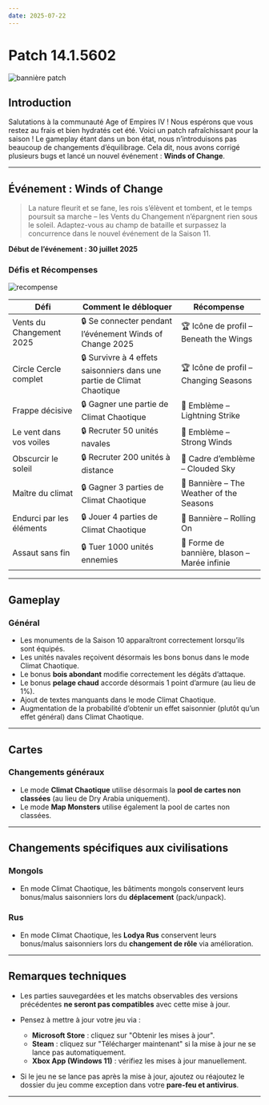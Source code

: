 ```yaml
---
date: 2025-07-22
---
```

# Patch 14.1.5602

![bannière patch](/img/patch/patch-14.1.5602.png)

<!-- truncate -->

## Introduction
Salutations à la communauté Age of Empires IV ! Nous espérons que vous restez au frais et bien hydratés cet été. Voici un patch rafraîchissant pour la saison ! Le gameplay étant dans un bon état, nous n’introduisons pas beaucoup de changements d’équilibrage. Cela dit, nous avons corrigé plusieurs bugs et lancé un nouvel événement : **Winds of Change**.

---

## Événement : Winds of Change

> La nature fleurit et se fane, les rois s’élèvent et tombent, et le temps poursuit sa marche – les Vents du Changement n’épargnent rien sous le soleil. Adaptez-vous au champ de bataille et surpassez la concurrence dans le nouvel événement de la Saison 11.

**Début de l’événement : 30 juillet 2025**

### Défis et Récompenses

![recompense](https://cdn.ageofempires.com/aoe/wp-content/uploads/2025/07/Events_Showcase_WindsofChange-1080x1080.webp)

| Défi                      | Comment le débloquer                                                                 | Récompense                                      |
|---------------------------|--------------------------------------------------------------------------------------|-------------------------------------------------|
| Vents du Changement 2025  | 🔒 Se connecter pendant l’événement Winds of Change 2025                             | 🏆 Icône de profil – Beneath the Wings          |
| Circle	Cercle complet  | 🔒 Survivre à 4 effets saisonniers dans une partie de Climat Chaotique               | 🏆 Icône de profil – Changing Seasons           |
| Frappe décisive           | 🔒 Gagner une partie de Climat Chaotique                                             | 🧱 Emblème – Lightning Strike                   |
| Le vent dans vos voiles   | 🔒 Recruter 50 unités navales                                                        | 🧱 Emblème – Strong Winds                       |
| Obscurcir le soleil       | 🔒 Recruter 200 unités à distance                                                    | 🧱 Cadre d’emblème – Clouded Sky                |
| Maître du climat          | 🔒 Gagner 3 parties de Climat Chaotique                                              | 🧱 Bannière – The Weather of the Seasons        |
| Endurci par les éléments  | 🔒 Jouer 4 parties de Climat Chaotique                                               | 🧱 Bannière – Rolling On                        |
| Assaut sans fin           | 🔒 Tuer 1000 unités ennemies                                                         | 🧱  Forme de bannière, blason – Marée infinie   |

---

## Gameplay

### Général
- Les monuments de la Saison 10 apparaîtront correctement lorsqu’ils sont équipés.
- Les unités navales reçoivent désormais les bons bonus dans le mode Climat Chaotique.
- Le bonus **bois abondant** modifie correctement les dégâts d’attaque.
- Le bonus **pelage chaud** accorde désormais 1 point d’armure (au lieu de 1%).
- Ajout de textes manquants dans le mode Climat Chaotique.
- Augmentation de la probabilité d’obtenir un effet saisonnier (plutôt qu’un effet général) dans Climat Chaotique.

---

## Cartes

### Changements généraux
- Le mode **Climat Chaotique** utilise désormais la **pool de cartes non classées** (au lieu de Dry Arabia uniquement).
- Le mode **Map Monsters** utilise également la pool de cartes non classées.

---

## Changements spécifiques aux civilisations

### Mongols
- En mode Climat Chaotique, les bâtiments mongols conservent leurs bonus/malus saisonniers lors du **déplacement** (pack/unpack).

### Rus
- En mode Climat Chaotique, les **Lodya Rus** conservent leurs bonus/malus saisonniers lors du **changement de rôle** via amélioration.

---

## Remarques techniques

- Les parties sauvegardées et les matchs observables des versions précédentes **ne seront pas compatibles** avec cette mise à jour.
- Pensez à mettre à jour votre jeu via :
  - **Microsoft Store** : cliquez sur "Obtenir les mises à jour".
  - **Steam** : cliquez sur "Télécharger maintenant" si la mise à jour ne se lance pas automatiquement.
  - **Xbox App (Windows 11)** : vérifiez les mises à jour manuellement.

- Si le jeu ne se lance pas après la mise à jour, ajoutez ou réajoutez le dossier du jeu comme exception dans votre **pare-feu et antivirus**.

---
